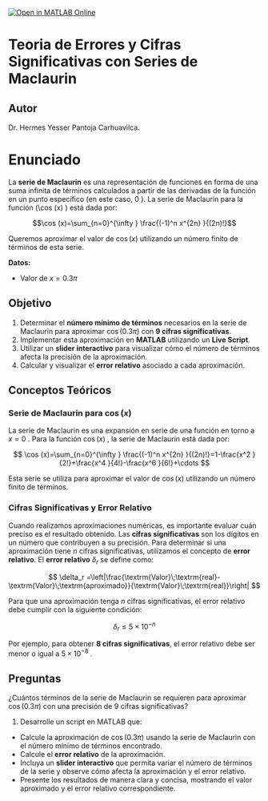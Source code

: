 [![Open in MATLAB Online](https://www.mathworks.com/images/responsive/global/open-in-matlab-online.svg)](https://matlab.mathworks.com/open/github/v1?repo=hpantoja22/LaboratoriosMatlab)

# Teoria de Errores y Cifras Significativas con Series de Maclaurin

## Autor
Dr. Hermes Yesser Pantoja Carhuavilca.

# Enunciado

La **serie de Maclaurin** es una representación de funciones en forma de una suma infinita de términos calculados a partir de las derivadas de la función en un punto específico (en este caso, $0$ ). La serie de Maclaurin para la función \(\cos ⁡(x) \) está dada por:

$$\cos (x)=\sum_{n=0}^{\infty } \frac{(-1)^n x^{2n} }{(2n)!}$$

Queremos aproximar el valor de $\cos ⁡(x)$ utilizando un número finito de términos de esta serie.


**Datos:**

-  Valor de $x=0.3\pi$ 
## Objetivo
1.  Determinar el **número mínimo de términos** necesarios en la serie de Maclaurin para aproximar $\cos ⁡(0.3\pi )$ con **9 cifras significativas**.
2. Implementar esta aproximación en **MATLAB** utilizando un **Live Script**.
3. Utilizar un **slider interactivo** para visualizar cómo el número de términos afecta la precisión de la aproximación.
4. Calcular y visualizar el **error relativo** asociado a cada aproximación.
## Conceptos Teóricos
### Serie de Maclaurin para $\cos (x)$ 

La serie de Maclaurin es una expansión en serie de una función en torno a $x=0$ . Para la función $\cos (x)$ , la serie de Maclaurin está dada por: 

 $$ \cos (x)=\sum_{n=0}^{\infty } \frac{(-1)^n x^{2n} }{(2n)!}=1-\frac{x^2 }{2!}+\frac{x^4 }{4!}-\frac{x^6 }{6!}+\cdots $$ 

 Esta serie se utiliza para aproximar el valor de $\cos (x)$ utilizando un número finito de términos.

### Cifras Significativas y Error Relativo

Cuando realizamos aproximaciones numéricas, es importante evaluar cuán preciso es el resultado obtenido. Las **cifras significativas** son los dígitos en un número que contribuyen a su precisión. Para determinar si una aproximación tiene $n$ cifras significativas, utilizamos el concepto de **error relativo**. El  **error relativo**  $\delta_r$ se define como: 

 $$ \delta_r =\left|\frac{\textrm{Valor}\;\textrm{real}-\textrm{Valor}\;\textrm{aproximado}}{\textrm{Valor}\;\textrm{real}}\right| $$ 

Para que una aproximación tenga $n$ cifras significativas, el error relativo debe cumplir con la siguiente condición:

 $$ \delta_r \le 5\times 10^{-n} $$ 

Por ejemplo, para obtener **8 cifras significativas**, el error relativo debe ser menor o igual a $5\times 10^{-8}$ .

## Preguntas

¿Cuántos términos de la serie de Maclaurin se requieren para aproximar $\cos (0.3\pi )$ con una precisión de 9 cifras significativas?

1.  Desarrolle un script en MATLAB que:

-  Calcule la aproximación de $\cos ⁡(0.3\pi )$ usando la serie de Maclaurin con el número mínimo de términos encontrado. 
-  Calcule el **error relativo** de la aproximación. 
-  Incluya un **slider interactivo** que permita variar el número de términos de la serie y observe cómo afecta la aproximación y el error relativo. 
-  Presente los resultados de manera clara y concisa, mostrando el valor aproximado y el error relativo correspondiente. 

